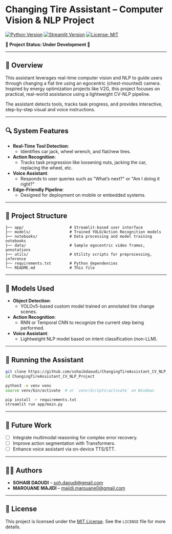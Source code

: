 
# Changing Tire Assistant – Computer Vision & NLP Project

[![Python Version](https://img.shields.io/badge/python-3.x-blue.svg)](https://www.python.org/downloads/)
[![Streamlit Version](https://img.shields.io/badge/streamlit-1.20%2B-ff69b4.svg)](https://streamlit.io/)
[![License: MIT](https://img.shields.io/badge/License-MIT-yellow.svg)](https://opensource.org/licenses/MIT)

**🚧 Project Status: Under Development 🚧**

---

## 📖 Overview

This assistant leverages real-time computer vision and NLP to guide users through changing a flat tire using an egocentric (chest-mounted) camera. Inspired by energy optimization projects like V2G, this project focuses on practical, real-world assistance using a lightweight CV-NLP pipeline.

The assistant detects tools, tracks task progress, and provides interactive, step-by-step visual and voice instructions.

---

## 🔍 System Features

- **Real-Time Tool Detection**:
  - Identifies car jack, wheel wrench, and flat/new tires.
- **Action Recognition**:
  - Tracks task progression like loosening nuts, jacking the car, replacing the wheel, etc.
- **Voice Assistant**:
  - Responds to user queries such as "What’s next?" or "Am I doing it right?"
- **Edge-Friendly Pipeline**:
  - Designed for deployment on mobile or embedded systems.

---

## 📂 Project Structure

```
├── app/                    # Streamlit-based user interface
├── models/                 # Trained YOLO/Action Recognition models
├── notebooks/              # Data processing and model training notebooks
├── data/                   # Sample egocentric video frames, annotations
├── utils/                  # Utility scripts for preprocessing, inference
├── requirements.txt        # Python dependencies
└── README.md               # This file
```

---

## 🧠 Models Used

- **Object Detection**:
  - YOLOv5-based custom model trained on annotated tire change scenes.
- **Action Recognition**:
  - RNN or Temporal CNN to recognize the current step being performed.
- **Voice Assistant**:
  - Lightweight NLP model based on intent classification (non-LLM).

---

## 🚀 Running the Assistant

```bash
git clone https://github.com/sohaibdaoudi/ChangingTireAssistant_CV_NLP_Project.git
cd ChangingTireAssistant_CV_NLP_Project

python3 -m venv venv
source venv/bin/activate  # or `venv\Scripts\activate` on Windows

pip install -r requirements.txt
streamlit run app/main.py
```

---

## 🔮 Future Work

- [ ] Integrate multimodal reasoning for complex error recovery.
- [ ] Improve action segmentation with Transformers.
- [ ] Enhance voice assistant via on-device TTS/STT.

---

## 👨‍💻 Authors

- **SOHAIB DAOUDI** – [soh.daoudi@gmail.com](mailto:soh.daoudi@gmail.com)
- **MAROUANE MAJIDI** – [majidi.marouane0@gmail.com](mailto:majidi.marouane0@gmail.com)

---

## 📜 License

This project is licensed under the [MIT License](https://opensource.org/licenses/MIT). See the `LICENSE` file for more details.
